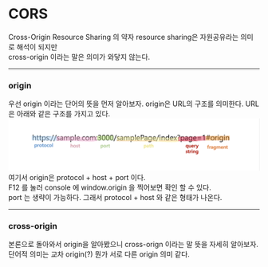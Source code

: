 # CORS

Cross-Origin Resource Sharing 의 약자
resource sharing은 자원공유라는 의미로 해석이 되지만  
cross-origin 이라는 말은 의미가 와닿지 않는다.

---

### origin

우선 origin 이라는 단어의 뜻을 먼저 알아보자.
origin은 URL의 구조를 의미한다.
URL은 아래와 같은 구조를 가지고 있다.
![url URL구성](cors_URL.png)  
여기서 origin은 protocol + host + port 이다.  
F12 를 눌러 console 에 window.origin 을 찍어보면 확인 할 수 있다.  
port 는 생략이 가능하다. 그래서 protocol + host 와 같은 형태가 나온다.

---

### cross-origin

본론으로 돌아와서 origin을 알아봤으니 cross-orign 이라는 말 뜻을 자세히 알아보자.
단어적 의미는 교차 origin(?) 뭔가 서로 다른 origin 의미 같다.
